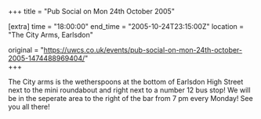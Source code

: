 +++
title = "Pub Social on Mon 24th October 2005"

[extra]
time = "18:00:00"
end_time = "2005-10-24T23:15:00Z"
location = "The City Arms, Earlsdon"

original = "https://uwcs.co.uk/events/pub-social-on-mon-24th-october-2005-1474488969404/"    
+++

The City arms is the wetherspoons at the bottom of Earlsdon High Street next to the mini roundabout and right next to a number 12 bus stop\! We will be in the seperate area to the right of the bar from 7 pm every Monday\! See you all there\!

